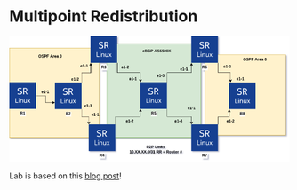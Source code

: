 # Multipoint Redistribution

![Topo](images/mredis.png)

Lab is based on this [blog post](https://juliopdx.com/2022/01/22/multipoint-redistribution-and-sr-linux/)!
